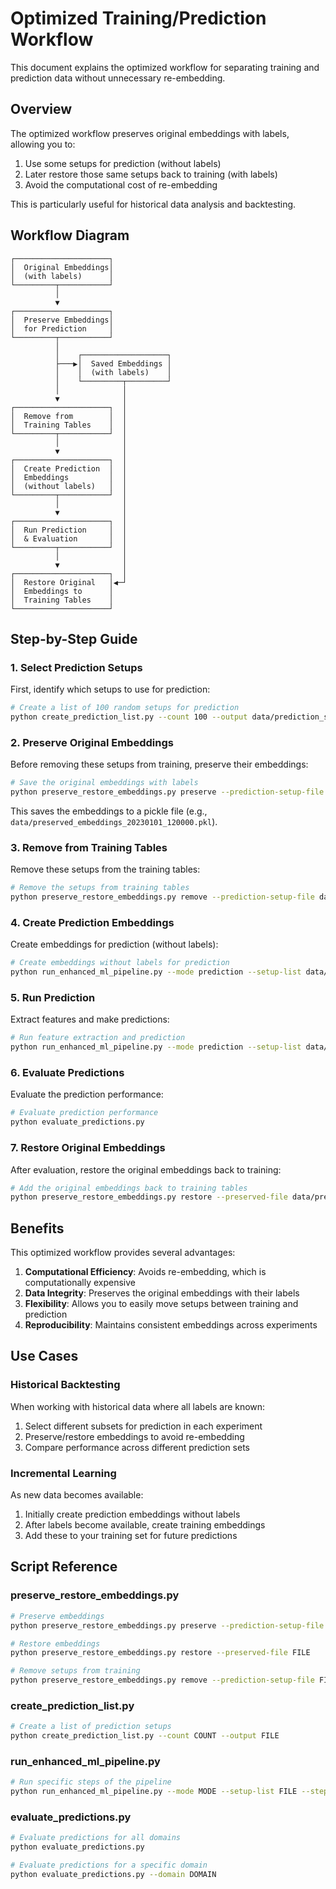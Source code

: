 # Optimized Training/Prediction Workflow

This document explains the optimized workflow for separating training and prediction data without unnecessary re-embedding.

## Overview

The optimized workflow preserves original embeddings with labels, allowing you to:

1. Use some setups for prediction (without labels)
2. Later restore those same setups back to training (with labels)
3. Avoid the computational cost of re-embedding

This is particularly useful for historical data analysis and backtesting.

## Workflow Diagram

```
┌─────────────────────┐
│  Original Embeddings│
│  (with labels)      │
└─────────┬───────────┘
          │
          ▼
┌─────────────────────┐
│  Preserve Embeddings│
│  for Prediction     │
└─────────┬───────────┘
          │
          │    ┌───────────────────┐
          ├───▶│  Saved Embeddings │
          │    │  (with labels)    │
          │    └─────────┬─────────┘
          │              │
          ▼              │
┌─────────────────────┐  │
│  Remove from        │  │
│  Training Tables    │  │
└─────────┬───────────┘  │
          │              │
          ▼              │
┌─────────────────────┐  │
│  Create Prediction  │  │
│  Embeddings         │  │
│  (without labels)   │  │
└─────────┬───────────┘  │
          │              │
          ▼              │
┌─────────────────────┐  │
│  Run Prediction     │  │
│  & Evaluation       │  │
└─────────┬───────────┘  │
          │              │
          ▼              │
┌─────────────────────┐  │
│  Restore Original   │◀─┘
│  Embeddings to      │
│  Training Tables    │
└─────────────────────┘
```

## Step-by-Step Guide

### 1. Select Prediction Setups

First, identify which setups to use for prediction:

```bash
# Create a list of 100 random setups for prediction
python create_prediction_list.py --count 100 --output data/prediction_setups.txt
```

### 2. Preserve Original Embeddings

Before removing these setups from training, preserve their embeddings:

```bash
# Save the original embeddings with labels
python preserve_restore_embeddings.py preserve --prediction-setup-file data/prediction_setups.txt
```

This saves the embeddings to a pickle file (e.g., `data/preserved_embeddings_20230101_120000.pkl`).

### 3. Remove from Training Tables

Remove these setups from the training tables:

```bash
# Remove the setups from training tables
python preserve_restore_embeddings.py remove --prediction-setup-file data/prediction_setups.txt
```

### 4. Create Prediction Embeddings

Create embeddings for prediction (without labels):

```bash
# Create embeddings without labels for prediction
python run_enhanced_ml_pipeline.py --mode prediction --setup-list data/prediction_setups.txt --step embeddings
```

### 5. Run Prediction

Extract features and make predictions:

```bash
# Run feature extraction and prediction
python run_enhanced_ml_pipeline.py --mode prediction --setup-list data/prediction_setups.txt --step features
```

### 6. Evaluate Predictions

Evaluate the prediction performance:

```bash
# Evaluate prediction performance
python evaluate_predictions.py
```

### 7. Restore Original Embeddings

After evaluation, restore the original embeddings back to training:

```bash
# Add the original embeddings back to training tables
python preserve_restore_embeddings.py restore --preserved-file data/preserved_embeddings_*.pkl
```

## Benefits

This optimized workflow provides several advantages:

1. **Computational Efficiency**: Avoids re-embedding, which is computationally expensive
2. **Data Integrity**: Preserves the original embeddings with their labels
3. **Flexibility**: Allows you to easily move setups between training and prediction
4. **Reproducibility**: Maintains consistent embeddings across experiments

## Use Cases

### Historical Backtesting

When working with historical data where all labels are known:

1. Select different subsets for prediction in each experiment
2. Preserve/restore embeddings to avoid re-embedding
3. Compare performance across different prediction sets

### Incremental Learning

As new data becomes available:

1. Initially create prediction embeddings without labels
2. After labels become available, create training embeddings
3. Add these to your training set for future predictions

## Script Reference

### preserve_restore_embeddings.py

```bash
# Preserve embeddings
python preserve_restore_embeddings.py preserve --prediction-setup-file FILE

# Restore embeddings
python preserve_restore_embeddings.py restore --preserved-file FILE

# Remove setups from training
python preserve_restore_embeddings.py remove --prediction-setup-file FILE
```

### create_prediction_list.py

```bash
# Create a list of prediction setups
python create_prediction_list.py --count COUNT --output FILE
```

### run_enhanced_ml_pipeline.py

```bash
# Run specific steps of the pipeline
python run_enhanced_ml_pipeline.py --mode MODE --setup-list FILE --step STEP
```

### evaluate_predictions.py

```bash
# Evaluate predictions for all domains
python evaluate_predictions.py

# Evaluate predictions for a specific domain
python evaluate_predictions.py --domain DOMAIN
``` 